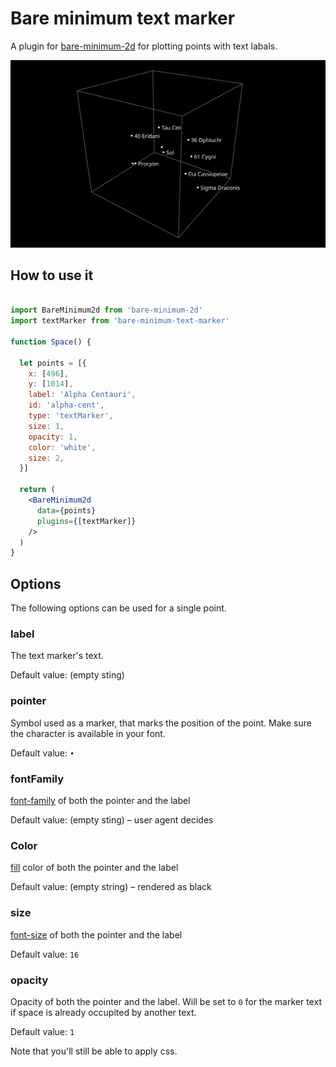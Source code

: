 # Bare minimum text marker

A plugin for [bare-minimum-2d](https://www.npmjs.com/package/bare-minimum-2d) for plotting points with text labals.

![](./example/public/favicon.svg)

## How to use it

```jsx

import BareMinimum2d from 'bare-minimum-2d'
import textMarker from 'bare-minimum-text-marker'

function Space() {

  let points = [{
    x: [496],
    y: [1014],
    label: 'Alpha Centauri',
    id: 'alpha-cent',
    type: 'textMarker',
    size: 1,
    opacity: 1,
    color: 'white',
    size: 2,
  }]

  return (
    <BareMinimum2d
      data={points}
      plugins={[textMarker]}
    />
  )
}

```

## Options

The following options can be used for a single point.

### label 

The text marker's text.

Default value: (empty sting)

### pointer

Symbol used as a marker, that marks the position of the point. Make sure the 
character is available in your font.

Default value: `•`

### fontFamily

[font-family] of both the pointer and the label 

Default value: (empty sting) – user agent decides

### Color 

[fill] color of both the pointer and the label 

Default value: (empty string) – rendered as black

### size

[font-size] of both the pointer and the label 

Default value: `16`

### opacity

Opacity of both the pointer and the label. Will be set to `0` for the marker
text if space is already occupited by another text.

Default value: `1`

Note that you'll still be able to apply css.

[font-family]: https://developer.mozilla.org/en-US/docs/Web/SVG/Attribute/font-family
[fill]: https://developer.mozilla.org/en-US/docs/Web/SVG/Attribute/fill
[font-size]: https://developer.mozilla.org/en-US/docs/Web/SVG/Attribute/font-size
